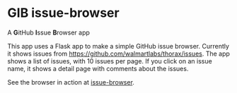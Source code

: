 # GIB issue-browser
A **G**itHub **I**ssue **B**rowser app

This app uses a Flask app to make a simple GitHub issue browser. Currently it shows issues from 
https://github.com/walmartlabs/thorax/issues. The app shows a list of issues, with 10 issues per page. 
If you click on an issue name, it shows a detail page with comments about the issues. 

See the browser in action at [issue-browser](http://ec2-34-212-207-223.us-west-2.compute.amazonaws.com/).
